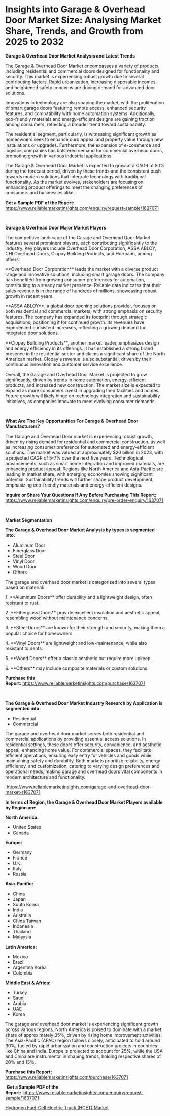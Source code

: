 <p><h1>Insights into Garage & Overhead Door Market Size: Analysing Market Share, Trends, and Growth from 2025 to 2032</h1></p><p><strong>Garage & Overhead Door Market Analysis and Latest Trends</strong></p>
<p><p>The Garage & Overhead Door Market encompasses a variety of products, including residential and commercial doors designed for functionality and security. This market is experiencing robust growth due to several contributing factors. Rapid urbanization, increasing disposable incomes, and heightened safety concerns are driving demand for advanced door solutions.</p><p>Innovations in technology are also shaping the market, with the proliferation of smart garage doors featuring remote access, enhanced security features, and compatibility with home automation systems. Additionally, eco-friendly materials and energy-efficient designs are gaining traction among consumers, reflecting a broader trend toward sustainability.</p><p>The residential segment, particularly, is witnessing significant growth as homeowners seek to enhance curb appeal and property value through new installations or upgrades. Furthermore, the expansion of e-commerce and logistics companies has bolstered demand for commercial overhead doors, promoting growth in various industrial applications.</p><p>The Garage & Overhead Door Market is expected to grow at a CAGR of 8.1% during the forecast period, driven by these trends and the consistent push towards modern solutions that integrate technology with traditional functionality. As the market evolves, stakeholders are focusing on enhancing product offerings to meet the changing preferences of consumers and businesses alike.</p></p>
<p><strong>Get a Sample PDF of the Report:&nbsp;</strong> <a href="https://www.reliablemarketinsights.com/enquiry/request-sample/1637071?utm_campaign=3017&utm_medium=2&utm_source=Github&utm_content=ia&utm_term=23032025&utm_id=garage-overhead-door">https://www.reliablemarketinsights.com/enquiry/request-sample/1637071</a></p>
<p>&nbsp;</p>
<p><strong>Garage & Overhead Door Major Market Players</strong></p>
<p><p>The competitive landscape of the Garage and Overhead Door Market features several prominent players, each contributing significantly to the industry. Key players include Overhead Door Corporation, ASSA ABLOY, CHI Overhead Doors, Clopay Building Products, and Hormann, among others. </p><p>**Overhead Door Corporation** leads the market with a diverse product range and innovative solutions, including smart garage doors. The company has benefited from growing consumer preferences for automation, contributing to a steady market presence. Reliable data indicates that their sales revenue is in the range of hundreds of millions, showcasing robust growth in recent years.</p><p>**ASSA ABLOY**, a global door opening solutions provider, focuses on both residential and commercial markets, with strong emphasis on security features. The company has expanded its footprint through strategic acquisitions, positioning it for continued growth. Its revenues have experienced consistent increases, reflecting a growing demand for integrated door solutions.</p><p>**Clopay Building Products**, another market leader, emphasizes design and energy efficiency in its offerings. It has established a strong brand presence in the residential sector and claims a significant share of the North American market. Clopay's revenue is also substantial, driven by their continuous innovation and customer service excellence.</p><p>Overall, the Garage and Overhead Door Market is projected to grow significantly, driven by trends in home automation, energy-efficient products, and increased new construction. The market size is expected to expand as more consumers invest in upgrading their facilities and homes. Future growth will likely hinge on technology integration and sustainability initiatives, as companies innovate to meet evolving consumer demands.</p></p>
<p>&nbsp;</p>
<p><strong>What Are The Key Opportunities For Garage & Overhead Door Manufacturers?</strong></p>
<p><p>The Garage and Overhead Door market is experiencing robust growth, driven by rising demand for residential and commercial construction, as well as increasing consumer preference for automated and energy-efficient solutions. The market was valued at approximately $20 billion in 2023, with a projected CAGR of 5-7% over the next five years. Technological advancements, such as smart home integration and improved materials, are enhancing product appeal. Regions like North America and Asia-Pacific are leading in market share, with emerging economies showing significant potential. Sustainability trends will further shape product development, emphasizing eco-friendly materials and energy-efficient designs.</p></p>
<p><strong>Inquire or Share Your Questions If Any Before Purchasing This Report:</strong> <a href="https://www.reliablemarketinsights.com/enquiry/pre-order-enquiry/1637071?utm_campaign=3017&utm_medium=2&utm_source=Github&utm_content=ia&utm_term=23032025&utm_id=garage-overhead-door">https://www.reliablemarketinsights.com/enquiry/pre-order-enquiry/1637071</a></p>
<p>&nbsp;</p>
<p><strong>Market Segmentation</strong></p>
<p><strong>The Garage & Overhead Door Market Analysis by types is segmented into:</strong></p>
<p><ul><li>Aluminum Door</li><li>Fiberglass Door</li><li>Steel Door</li><li>Vinyl Door</li><li>Wood Door</li><li>Others</li></ul></p>
<p><p>The garage and overhead door market is categorized into several types based on material: </p><p>1. **Aluminum Doors** offer durability and a lightweight design, often resistant to rust.</p><p>2. **Fiberglass Doors** provide excellent insulation and aesthetic appeal, resembling wood without maintenance concerns.</p><p>3. **Steel Doors** are known for their strength and security, making them a popular choice for homeowners.</p><p>4. **Vinyl Doors** are lightweight and low-maintenance, while also resistant to dents.</p><p>5. **Wood Doors** offer a classic aesthetic but require more upkeep.</p><p>6. **Others** may include composite materials or custom solutions.</p></p>
<p><strong>Purchase this Report:&nbsp;</strong><a href="https://www.reliablemarketinsights.com/purchase/1637071?utm_campaign=3017&utm_medium=2&utm_source=Github&utm_content=ia&utm_term=23032025&utm_id=garage-overhead-door">https://www.reliablemarketinsights.com/purchase/1637071</a></p>
<p>&nbsp;</p>
<p><strong>The Garage & Overhead Door Market Industry Research by Application is segmented into:</strong></p>
<p><ul><li>Residential</li><li>Commercial</li></ul></p>
<p><p>The garage and overhead door market serves both residential and commercial applications by providing essential access solutions. In residential settings, these doors offer security, convenience, and aesthetic appeal, enhancing home value. For commercial spaces, they facilitate efficient operations, ensuring easy entry for vehicles and goods while maintaining safety and durability. Both markets prioritize reliability, energy efficiency, and customization, catering to varying design preferences and operational needs, making garage and overhead doors vital components in modern architecture and functionality.</p></p>
<p><a href="https://www.reliablemarketinsights.com/garage-and-overhead-door-market-r1637071?utm_campaign=3017&utm_medium=2&utm_source=Github&utm_content=ia&utm_term=23032025&utm_id=garage-overhead-door">&nbsp;https://www.reliablemarketinsights.com/garage-and-overhead-door-market-r1637071</a></p>
<p><strong>In terms of Region, the Garage & Overhead Door Market Players available by Region are:</strong></p>
<p>
    <p> <strong> North America: </strong>
        <ul>
            <li>United States</li>
            <li>Canada</li>
        </ul>
        </p> 
    <p> <strong> Europe: </strong>
        <ul>
            <li>Germany</li>
            <li>France</li>
            <li>U.K.</li>
            <li>Italy</li>
            <li>Russia</li>
        </ul>
        </p> 
    <p> <strong> Asia-Pacific: </strong>
        <ul>
            <li>China</li>
            <li>Japan</li>
            <li>South Korea</li>
            <li>India</li>
            <li>Australia</li>
            <li>China Taiwan</li>
            <li>Indonesia</li>
            <li>Thailand</li>
            <li>Malaysia</li>
        </ul>
        </p> 
    <p> <strong> Latin America: </strong>
        <ul>
            <li>Mexico</li>
            <li>Brazil</li>
            <li>Argentina Korea</li>
            <li>Colombia</li>
        </ul>
        </p> 
    <p> <strong> Middle East & Africa: </strong>
        <ul>
            <li>Turkey</li>
            <li>Saudi</li>
            <li>Arabia</li>
            <li>UAE</li>
            <li>Korea</li>
        </ul>
    </p>
    </p>
<p><p>The garage and overhead door market is experiencing significant growth across various regions. North America is poised to dominate with a market share of approximately 35%, driven by rising home improvement activities. The Asia-Pacific (APAC) region follows closely, anticipated to hold around 30%, fueled by rapid urbanization and construction projects in countries like China and India. Europe is projected to account for 25%, while the USA and China are instrumental in shaping trends, holding respective shares of 20% and 15%.</p></p>
<p><strong>Purchase this Report: </strong><a href="https://www.reliablemarketinsights.com/purchase/1637071?utm_campaign=3017&utm_medium=2&utm_source=Github&utm_content=ia&utm_term=23032025&utm_id=garage-overhead-door">https://www.reliablemarketinsights.com/purchase/1637071</a></p>
<p>&nbsp;<strong>Get a Sample PDF of the Report:&nbsp;&nbsp;</strong><a href="https://www.reliablemarketinsights.com/enquiry/request-sample/1637071?utm_campaign=3017&utm_medium=2&utm_source=Github&utm_content=ia&utm_term=23032025&utm_id=garage-overhead-door">https://www.reliablemarketinsights.com/enquiry/request-sample/1637071</a></p>
<p><strong></strong></p>
<p><p><a href="https://github.com/penecorodz74/Market-Research-Report-List-1/blob/main/hydrogen-fuel-cell-electric-truck-hcet-market.md?utm_campaign=3017&utm_medium=2&utm_source=Github&utm_content=ia&utm_term=23032025&utm_id=garage-overhead-door">Hydrogen Fuel-Cell Electric Truck (HCET) Market</a></p></p>